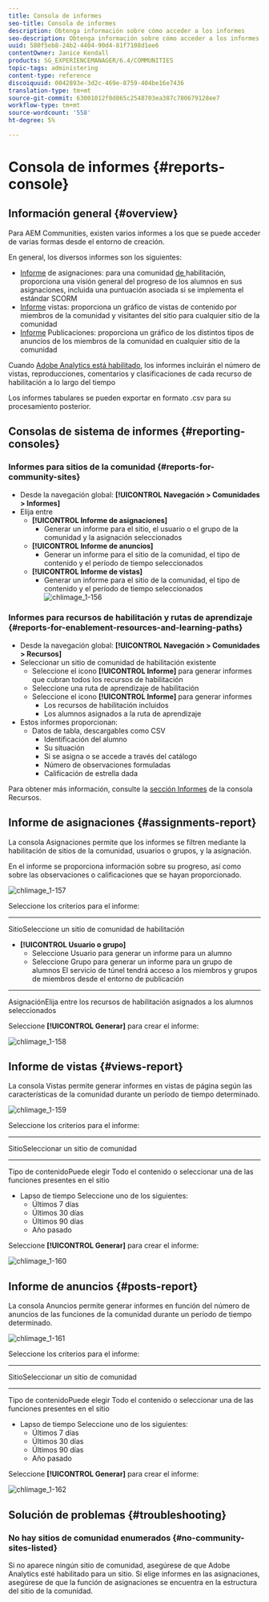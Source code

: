 ```yaml
---
title: Consola de informes
seo-title: Consola de informes
description: Obtenga información sobre cómo acceder a los informes
seo-description: Obtenga información sobre cómo acceder a los informes
uuid: 580f5eb8-24b2-4404-90d4-81f7108d1ee6
contentOwner: Janice Kendall
products: SG_EXPERIENCEMANAGER/6.4/COMMUNITIES
topic-tags: administering
content-type: reference
discoiquuid: 0042893e-3d2c-469e-8759-404be16e7436
translation-type: tm+mt
source-git-commit: 63001012f0d865c2548703ea387c780679128ee7
workflow-type: tm+mt
source-wordcount: '558'
ht-degree: 5%

---
```



# Consola de informes {#reports-console}

## Información general {#overview}

Para AEM Communities, existen varios informes a los que se puede acceder de varias formas desde el entorno de creación.

En general, los diversos informes son los siguientes:

* [Informe](#assignments-report)  de asignaciones: para una comunidad [ de ](overview.md#enablement-community)habilitación, proporciona una visión general del progreso de los alumnos en sus asignaciones, incluida una puntuación asociada si se implementa el estándar SCORM
* [Informe](#views-report)  vistas: proporciona un gráfico de vistas de contenido por miembros de la comunidad y visitantes del sitio para cualquier sitio de la comunidad
* [Informe](#posts-report)  Publicaciones: proporciona un gráfico de los distintos tipos de anuncios de los miembros de la comunidad en cualquier sitio de la comunidad

Cuando [Adobe Analytics está habilitado](sites-console.md#analytics), los informes incluirán el número de vistas, reproducciones, comentarios y clasificaciones de cada recurso de habilitación a lo largo del tiempo

Los informes tabulares se pueden exportar en formato .csv para su procesamiento posterior.

## Consolas de sistema de informes {#reporting-consoles}

### Informes para sitios de la comunidad {#reports-for-community-sites}

* Desde la navegación global: **[!UICONTROL Navegación > Comunidades > Informes]**
* Elija entre
   * **[!UICONTROL Informe de asignaciones]**
      * Generar un informe para el sitio, el usuario o el grupo de la comunidad y la asignación seleccionados
   * **[!UICONTROL Informe de anuncios]**
      * Generar un informe para el sitio de la comunidad, el tipo de contenido y el período de tiempo seleccionados
   * **[!UICONTROL Informe de vistas]**
      * Generar un informe para el sitio de la comunidad, el tipo de contenido y el período de tiempo seleccionados
         ![chlimage_1-156](assets/chlimage_1-156.png)

### Informes para recursos de habilitación y rutas de aprendizaje {#reports-for-enablement-resources-and-learning-paths}

* Desde la navegación global: **[!UICONTROL Navegación > Comunidades > Recursos]**
* Seleccionar un sitio de comunidad de habilitación existente
   * Seleccione el icono **[!UICONTROL Informe]** para generar informes que cubran todos los recursos de habilitación
   * Seleccione una ruta de aprendizaje de habilitación
   * Seleccione el icono **[!UICONTROL Informe]** para generar informes
      * Los recursos de habilitación incluidos
      * Los alumnos asignados a la ruta de aprendizaje
* Estos informes proporcionan:
   * Datos de tabla, descargables como CSV
      * Identificación del alumno
      * Su situación
      * Si se asigna o se accede a través del catálogo
      * Número de observaciones formuladas
      * Calificación de estrella dada

Para obtener más información, consulte la [sección Informes](resources.md#report) de la consola Recursos.

## Informe de asignaciones {#assignments-report}

La consola Asignaciones permite que los informes se filtren mediante la habilitación de sitios de la comunidad, usuarios o grupos, y la asignación.

En el informe se proporciona información sobre su progreso, así como sobre las observaciones o calificaciones que se hayan proporcionado.

![chlimage_1-157](assets/chlimage_1-157.png)

Seleccione los criterios para el informe:

* ****
SitioSeleccione un sitio de comunidad de habilitación
* **[!UICONTROL Usuario o grupo]**
   * Seleccione Usuario para generar un informe para un alumno
   * Seleccione Grupo para generar un informe para un grupo de alumnos
El servicio de túnel tendrá acceso a los miembros y grupos de miembros desde el entorno de publicación
* ****
AsignaciónElija entre los recursos de habilitación asignados a los alumnos seleccionados

Seleccione **[!UICONTROL Generar]** para crear el informe:

![chlimage_1-158](assets/chlimage_1-158.png)

## Informe de vistas {#views-report}

La consola Vistas permite generar informes en vistas de página según las características de la comunidad durante un período de tiempo determinado.

![chlimage_1-159](assets/chlimage_1-159.png)

Seleccione los criterios para el informe:

* ****
SitioSeleccionar un sitio de comunidad
* ****
Tipo de contenidoPuede elegir Todo el contenido o seleccionar una de las funciones presentes en el sitio
* Lapso de tiempo
Seleccione uno de los siguientes:
   * Últimos 7 días
   * Últimos 30 días
   * Últimos 90 días
   * Año pasado

Seleccione **[!UICONTROL Generar]** para crear el informe:

![chlimage_1-160](assets/chlimage_1-160.png)

## Informe de anuncios {#posts-report}

La consola Anuncios permite generar informes en función del número de anuncios de las funciones de la comunidad durante un período de tiempo determinado.

![chlimage_1-161](assets/chlimage_1-161.png)

Seleccione los criterios para el informe:

* ****
SitioSeleccionar un sitio de comunidad
* ****
Tipo de contenidoPuede elegir Todo el contenido o seleccionar una de las funciones presentes en el sitio
* Lapso de tiempo
Seleccione uno de los siguientes:
   * Últimos 7 días
   * Últimos 30 días
   * Últimos 90 días
   * Año pasado

Seleccione **[!UICONTROL Generar]** para crear el informe:

![chlimage_1-162](assets/chlimage_1-162.png)

## Solución de problemas {#troubleshooting}

### No hay sitios de comunidad enumerados {#no-community-sites-listed}

Si no aparece ningún sitio de comunidad, asegúrese de que Adobe Analytics esté habilitado para un sitio. Si elige informes en las asignaciones, asegúrese de que la función de asignaciones se encuentra en la estructura del sitio de la comunidad.
